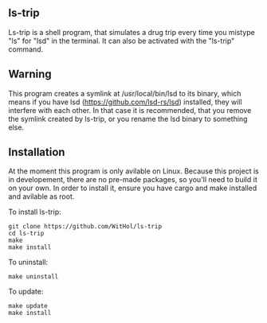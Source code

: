 **ls-trip**
-
Ls-trip is a shell program, that simulates a drug trip every time you mistype "ls" for "lsd" in the terminal. It can also be activated with the "ls-trip" command.

**Warning**
-
This program creates a symlink at /usr/local/bin/lsd to its binary, which means if you have lsd (https://github.com/lsd-rs/lsd) installed, they will interfere with each other. In that case it is recommended, that you remove the symlink created by ls-trip, or you rename the lsd binary to something else.

**Installation**
-
At the moment this program is only avilable on Linux.
Because this project is in developement, there are no pre-made packages, so you'll need to build it on your own.
In order to install it, ensure you have cargo and make installed and avilable as root.

To install ls-trip:
```
git clone https://github.com/WitHol/ls-trip
cd ls-trip
make
make install
```
To uninstall:
```
make uninstall
```
To update:
```
make update
make install
```
